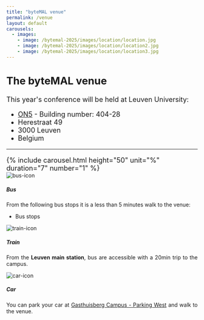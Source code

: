 ```yaml
---
title: "byteMAL venue"
permalink: /venue
layout: default
carousels:
  - images: 
    - image: /bytemal-2025/images/location/location.jpg
    - image: /bytemal-2025/images/location/location2.jpg
    - image: /bytemal-2025/images/location/location3.jpg
---
```


  <div class="col-sm-12 px-3">
	  <div class="jumbotron p-5" style="text-align:left; font-size:18px">
		  <h2><b>The byteMAL venue</b></h2>
		  <p> This year's conference will be held at Leuven University:
		  <ul>
			  <li><a href="https://www.kuleuven.be/kulag/en/gebouw/404-28">ON5</a> - Building number: 404-28</li>
			  <li>Herestraat 49</li>
			  <li>3000 Leuven</li>
			  <li>Belgium</li>
		  </ul>
	    </p>
		  <hr>
		  {% include carousel.html height="50" unit="%" duration="7" number="1" %}
	  </div>
	  
<div class="card-deck text-center">
  <div class="card">
    <img src="/bytemal-2025/images/Icons/bus-icon.png" class="card-img-top px-4 py-1" alt="bus-icon">
    <div class="card-body">
      <h5 class="card-title">Bus</h5>
      <p class="card-text" style = "text-align: justify"> From the following bus stops it is a less than 5 minutes walk to the venue:
	      <ul style = "text-align: left">
		      <li>Bus stops</li>
	      </ul>
       </p>
    </div>
  </div>
  <div class="card">
    <img src="/bytemal-2025/images/Icons/train-icon.png" class="card-img-top px-4 py-1" alt="train-icon">
    <div class="card-body">
      <h5 class="card-title">Train</h5>
      <p class="card-text" style = "text-align: justify"> From the <b>Leuven main station</b>, bus are accessible with a 20min trip to the campus.</p>
    </div>
  </div>
  <div class="card">
    <img src="/bytemal-2025/images/Icons/car-icon.png" class="card-img-top px-4 py-1" alt="car-icon">
    <div class="card-body">
      <h5 class="card-title">Car</h5>
      <p class="card-text" style = "text-align: justify">You can park your car at <a href="https://www.uzleuven.be/en/contact/gasthuisberg/parking-gasthuisberg-campus#parking-west">Gasthuisberg Campus - Parking West</a> and walk to the venue.</p>
    </div>
  </div>
</div>
